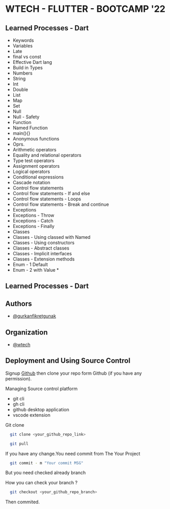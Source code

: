 
# WTECH - FLUTTER - BOOTCAMP '22

## Learned Processes - Dart

- Keywords
- Variables
- Late
- final vs const
- Effective Dart lang
- Build in Types
- Numbers
- String
- Int
- Double
- List
- Map
- Set
- Null
- Null - Safety
- Function
- Named Function
- main(){}
- Anonymous functions
- Oprs.
- Arithmetic operators
- Equality and relational operators
- Type test operators
- Assignment operators
- Logical operators
- Conditional expressions
- Cascade notation
- Control flow statements
- Control flow statements - If and else
- Control flow statements - Loops
- Control flow statements - Break and continue
- Exceptions
- Exceptions - Throw
- Exceptions - Catch
- Exceptions - Finally
- Classes
- Classes - Using classed with Named
- Classes - Using constructors
- Classes - Abstract classes
- Classes - Implicit interfaces
- Classes - Extension methods
- Enum - 1 Default
- Enum - 2 with Value  *

## Learned Processes - Dart

## Authors

- [@gurkanfikretgunak](https://www.github.com/gurkanfikretgunak)

## Organization

- [@wtech](hhttps://www.wtechplatform.com)

## Deployment and Using Source Control

Signup [Github](https://github.com) then clone your repo form Github (if you have any permission).

Managing Source control platform

- git cli
- gh cli
- github desktop application
- vscode extension

Git clone

```bash
  git clone <your_github_repo_link>
```

```bash
  git pull
```

If you have any change.You need commit from The Your Project

```bash
  git commit - m "Your commit MSG"
```

But you need checked already branch

How you can check your branch ?

```bash
  git checkout <your_github_repo_branch>
```

Then commited.
